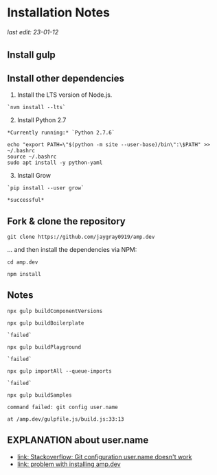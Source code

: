 # Installation Notes

###### last edit: 23-01-12

## Install gulp

## Install other dependencies

  1. Install the LTS version of Node.js.

    `nvm install --lts`

  2. Install Python 2.7

    *Currently running:* `Python 2.7.6`

```
echo "export PATH=\"$(python -m site --user-base)/bin\":\$PATH" >> ~/.bashrc
source ~/.bashrc
sudo apt install -y python-yaml
```

  3. Install Grow

    `pip install --user grow`

    *successful*

## Fork & clone the repository

`git clone https://github.com/jaygray0919/amp.dev`

... and then install the dependencies via NPM:

`cd amp.dev`

`npm install`

## Notes

`npx gulp buildComponentVersions`

`npx gulp buildBoilerplate`

    `failed`
  
`npx gulp buildPlayground`

    `failed`

`npx gulp importAll --queue-imports`

    `failed`

`npx gulp buildSamples`

`command failed: git config user.name`

`at /amp.dev/gulpfile.js/build.js:33:13`


## EXPLANATION about user.name
- [link: Stackoverflow; Git configuration user.name doesn't work](https://stackoverflow.com/questions/25593043/git-configuration-user-name-doesnt-work)
- [link: problem with installing amp.dev](https://github.com/ampproject/amp.dev/issues/4163)
